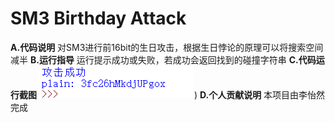 # SM3 Birthday Attack

**A.代码说明**
	对SM3进行前16bit的生日攻击，根据生日悖论的原理可以将搜索空间减半
**B.运行指导**
	运行提示成功或失败，若成功会返回找到的碰撞字符串
**C.代码运行截图**
![](https://github.com/Dumdiii/SM3/raw/master/birthday_attack_SM3/png1.png))
**D.个人贡献说明**
 本项目由李怡然完成
